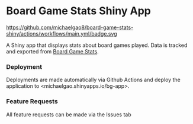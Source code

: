 # Board Game Stats Shiny App

https://github.com/michaelgao8/board-game-stats-shiny/actions/workflows/main.yml/badge.svg

A Shiny app that displays stats about board games played. Data is tracked and exported from [Board Game Stats]("bgstatsapp.com").

### Deployment
Deployments are made automatically via Github Actions and deploy the application to <michaelgao.shinyapps.io/bg-app>.

### Feature Requests
All feature requests can be made via the Issues tab 

